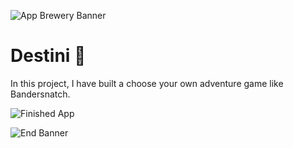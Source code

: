 ![App Brewery Banner](https://github.com/londonappbrewery/Images/blob/master/AppBreweryBanner.png)


# Destini 🤔

In this project, I have built a choose your own adventure game like Bandersnatch.

![Finished App](https://github.com/londonappbrewery/Images/blob/master/Destini.gif)


![End Banner](https://github.com/londonappbrewery/Images/blob/master/readme-end-banner.png)
